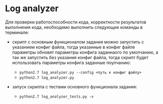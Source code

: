 # Log analyzer

Для проверки работоспособности кода, 
корректности результатов выполнения кода, необходимо выполнить следующие команды в терминале: 
    
 - скрипт с основным функционалом задания можно запустить с указанием конфиг файла, 
   тогда указанные в конфиг файле параметры обновят параметры конфига заданнаого по умолчанию,
   а так же запустить без указания конфиг файла, тогда скрипт будет использовать параметры 
   конфига заданные поулчанию:
    - ``python2.7 log_analyzer.py --config <путь к конфиг файлу>`` 
    - ``python2.7 log_analyzer.py``
 
 - запуск скрипта с тестами основного функционала задания:
   - ``python2.7 log_analyzer_tests.py -v``
